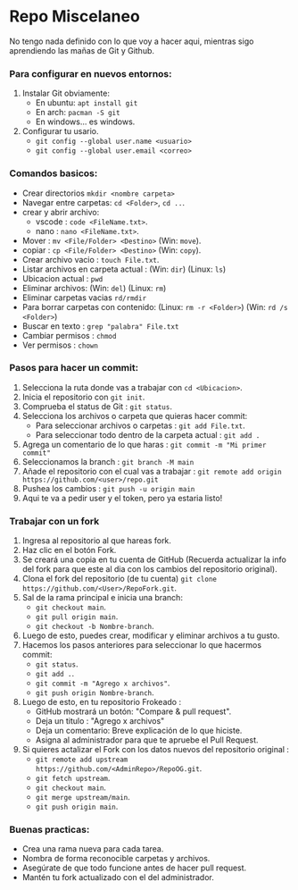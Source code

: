# Repo Miscelaneo

No tengo nada definido con lo que voy a hacer aqui, mientras sigo aprendiendo las mañas de Git y Github.


### Para configurar en nuevos entornos:

1. Instalar Git obviamente:
    - En ubuntu: `apt install git`
    - En arch: `pacman -S git`
    - En windows... es windows.
2. Configurar tu usario.
    * `git config --global user.name <usuario>`
    * `git config --global user.email <correo>`


### Comandos basicos:

* Crear directorios `mkdir <nombre carpeta>`
* Navegar entre carpetas: `cd <Folder>`, `cd ..`.
* crear y abrir archivo:
    - vscode : `code <FileName.txt>`.
    - nano : `nano <FileName.txt>`.
* Mover : `mv <File/Folder> <Destino>` (Win: `move`).
* copiar : `cp <File/Folder> <Destino>` (Win: `copy`).
* Crear archivo vacio : `touch File.txt`.
* Listar archivos en carpeta actual : (Win: `dir`) (Linux: `ls`)
* Ubicacion actual : `pwd`
* Eliminar archivos: (Win: `del`) (Linux: `rm`)
* Eliminar carpetas vacias `rd/rmdir`
* Para borrar carpetas con contenido: (Linux: `rm -r <Folder>`) (Win: `rd /s <Folder>`)
* Buscar en texto : `grep "palabra" File.txt`
* Cambiar permisos : `chmod`
* Ver permisos : `chown`

### Pasos para hacer un commit:

1. Selecciona la ruta donde vas a trabajar con `cd <Ubicacion>`.
2. Inicia el repositorio con `git init`.
3. Comprueba el status de Git : `git status`.
4. Selecciona los archivos o carpeta que quieras hacer commit:
    - Para seleccionar archivos  o carpetas : `git add File.txt`.
    - Para seleccionar todo dentro de la carpeta actual : `git add .`
5. Agrega un comentario de lo que haras : `git commit -m "Mi primer commit"`
6. Seleccionamos la branch : `git branch -M main`
7. Añade el repositorio con el cual vas a trabajar : `git remote add origin https://github.com/<user>/repo.git`
8. Pushea los cambios : `git push -u origin main`
9. Aqui te va a pedir user y el token, pero ya estaria listo!

### Trabajar con un fork

1. Ingresa al repositorio al que hareas fork.
2. Haz clic en el botón Fork.
3. Se creará una copia en tu cuenta de GitHub (Recuerda actualizar la info del fork para que este al dia con los cambios del repositorio original).
4. Clona el fork del repositorio (de tu cuenta) `git clone https://github.com/<User>/RepoFork.git`.
5. Sal de la rama principal e inicia una branch: 
    - `git checkout main`.
    - `git pull origin main`.
    - `git checkout -b Nombre-branch`.
6. Luego de esto, puedes crear, modificar y eliminar archivos a tu gusto.
7. Hacemos los pasos anteriores para seleccionar lo que hacermos commit:
    - `git status`.
    - `git add .`.
    - `git commit -m "Agrego x archivos"`.
    - `git push origin Nombre-branch`.
8. Luego de esto, en tu repositorio Frokeado : 
    - GitHub mostrará un botón: "Compare & pull request".
    - Deja un titulo : "Agrego x archivos"
    - Deja un comentario: Breve explicación de lo que hiciste.
    - Asigna al administrador para que te apruebe el Pull Request.
9. Si quieres actalizar el Fork con los datos nuevos del repositorio original :
    - `git remote add upstream https://github.com/<AdminRepo>/RepoOG.git`.
    - `git fetch upstream`.
    - `git checkout main`.
    - `git merge upstream/main`.
    - `git push origin main`.

### Buenas practicas:
- Crea una rama nueva para cada tarea.
- Nombra de forma reconocible carpetas y archivos.
- Asegúrate de que todo funcione antes de hacer pull request.
- Mantén tu fork actualizado con el del administrador.
